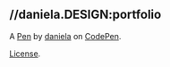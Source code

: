 //daniela.DESIGN:portfolio
--------------------------


A [Pen](https://codepen.io/daniela-idara/pen/NMRQGV) by [daniela](https://codepen.io/daniela-idara) on [CodePen](https://codepen.io).

[License](https://codepen.io/daniela-idara/pen/NMRQGV/license).